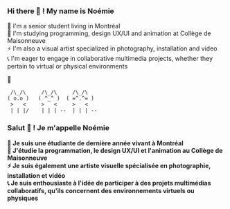### Hi there 👋 ! My name is Noémie   

🔹 I'm a senior student living in Montréal<br> 
🌱 I'm studying programming, design UX/UI and animation at Collège de Maisonneuve<br> 
⚡ I'm also a visual artist specialized in photography, installation and video<br> 
📞 I'm eager to engage in collaborative multimedia projects, whether they pertain to virtual or physical environments<br> 

💖     
  ```
   /\_/\     /\_/\     /\_/\         
  ( o.o )   ( ^_^ )  ( =^.^= ) 
   >   <     >   <     >   <     
   | | |/    | | | --  | | | --   

```

### <b>Salut 👋 ! Je m'appelle Noémie

🔹 Je suis une étudiante de dernière année vivant à Montréal<br>
🌱 J'étudie la programmation, le design UX/UI et l'animation au Collège de Maisonneuve<br>
⚡ Je suis également une artiste visuelle spécialisée en photographie, installation et vidéo<br>
📞 Je suis enthousiaste à l'idée de participer à des projets multimédias collaboratifs, qu'ils concernent des environnements virtuels ou physiques<br>




<!--
**NoemieDS/NoemieDS** is a ✨ _special_ ✨ repository because its `README.md` (this file) appears on your GitHub profile.

Here are some ideas to get you started:

- 🔭 I’m currently working on ...
- 🌱 I’m currently learning ...
- 👯 I’m looking to collaborate on ...
- 🤔 I’m looking for help with ...
- 💬 Ask me about ...
- 📫 How to reach me: ...
- 😄 Pronouns: ...
- ⚡ Fun fact: ...
-->
